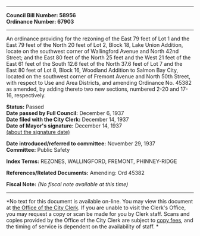 * * * * *  
  
**Council Bill Number: [](#h0)[](#h2)58956**   
**Ordinance Number: 67903**  
  
* * * * *  
  
An ordinance providing for the rezoning of the East 79 feet of Lot 1 and the East 79 feet of the North 20 feet of Lot 2, Block 18, Lake Union Addition, locate on the southwest corner of Wallingford Avenue and North 42nd Street; and the East 80 feet of the North 25 feet and the West 21 feet of the East 61 feet of the South 12.6 feet of the North 37.6 feet of Lot 7 and the East 80 feet of Lot 8, Block 16, Woodland Addition to Salmon Bay City, located on the southwest corner of Fremont Avenue and North 50th Street, with respect to Use and Area Districts, and amending Ordinance No. 45382 as amended, by adding thereto two new sections, numbered 2-20 and 17-16, respectively.  
  
**Status:** Passed   
**Date passed by Full Council:** December 6, 1937   
**Date filed with the City Clerk:** December 14, 1937   
**Date of Mayor's signature:** December 14, 1937   
[(about the signature date)](/~public/approvaldate.htm)   
  
  
**Date introduced/referred to committee:** November 29, 1937   
**Committee:** Public Safety   
  
**Index Terms:** REZONES, WALLINGFORD, FREMONT, PHINNEY-RIDGE  
  
**References/Related Documents:** Amending: Ord 45382  
  
**Fiscal Note:** *(No fiscal note available at this time)*  
  
* * * * *  
  
*No text for this document is available on-line. You may view this document at [the Office of the City Clerk](http://www.seattle.gov/leg/clerk/contactUs.htm). If you are unable to visit the Clerk's Office, you may request a copy or scan be made for you by Clerk staff. Scans and copies provided by the Office of the City Clerk are subject to [copy fees](http://clerk.seattle.gov/~public/clerkfees.htm), and the timing of service is dependent on the availability of staff. *  
  
  
